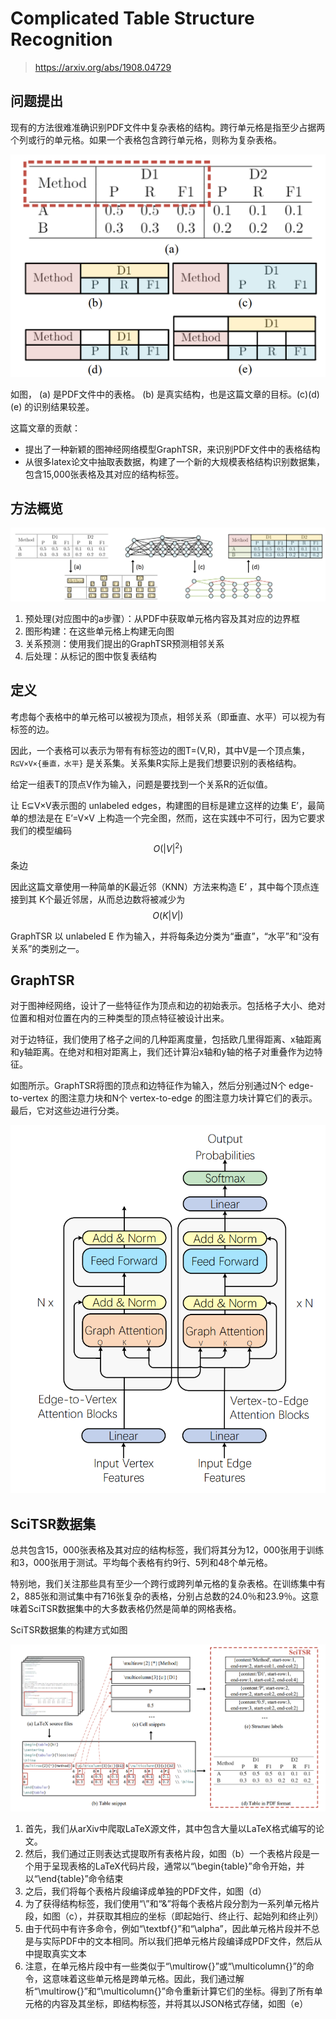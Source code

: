 # Complicated Table Structure Recognition

> https://arxiv.org/abs/1908.04729

## 问题提出

现有的方法很难准确识别PDF文件中复杂表格的结构。跨行单元格是指至少占据两个列或行的单元格。如果一个表格包含跨行单元格，则称为复杂表格。

![](./img/complext1.png)

如图， (a) 是PDF文件中的表格。 (b) 是真实结构，也是这篇文章的目标。(c)(d)(e) 的识别结果较差。

这篇文章的贡献：

- 提出了一种新颖的图神经网络模型GraphTSR，来识别PDF文件中的表格结构
- 从很多latex论文中抽取表数据，构建了一个新的大规模表格结构识别数据集，包含15,000张表格及其对应的结构标签。

## 方法概览

![](./img/compm1.png)

1. 预处理(对应图中的a步骤）：从PDF中获取单元格内容及其对应的边界框
2. 图形构建：在这些单元格上构建无向图
3. 关系预测：使用我们提出的GraphTSR预测相邻关系
4. 后处理：从标记的图中恢复表结构

## 定义

考虑每个表格中的单元格可以被视为顶点，相邻关系（即垂直、水平）可以视为有标签的边。

因此，一个表格可以表示为带有有标签边的图T=(V,R)，其中V是一个顶点集，`R⊆V×V×{垂直，水平}` 是关系集。关系集R实际上是我们想要识别的表格结构。

给定一组表T的顶点V作为输入，问题是要找到一个关系R的近似值。

让 E⊆V×V表示图的 unlabeled edges，构建图的目标是建立这样的边集 E’，最简单的想法是在 E’=V×V 上构造一个完全图，然而，这在实践中不可行，因为它要求我们的模型编码 $$O(|V|^2)$$ 条边

因此这篇文章使用一种简单的K最近邻（KNN）方法来构造 E’ ，其中每个顶点连接到其 K个最近邻居，从而总边数将被减少为$$O(K|V|)$$

GraphTSR 以 unlabeled  E 作为输入，并将每条边分类为“垂直”，“水平”和“没有关系”的类别之一。

## GraphTSR

对于图神经网络，设计了一些特征作为顶点和边的初始表示。包括格子大小、绝对位置和相对位置在内的三种类型的顶点特征被设计出来。

对于边特征，我们使用了格子之间的几种距离度量，包括欧几里得距离、x轴距离和y轴距离。在绝对和相对距离上，我们还计算沿x轴和y轴的格子对重叠作为边特征。

如图所示。GraphTSR将图的顶点和边特征作为输入，然后分别通过N个 edge-to-vertex 的图注意力块和N个 vertex-to-edge 的图注意力块计算它们的表示。最后，它对这些边进行分类。

![](./img/gtsr.png)

## SciTSR数据集

总共包含15，000张表格及其对应的结构标签，我们将其分为12，000张用于训练和3，000张用于测试。平均每个表格有约9行、5列和48个单元格。

特别地，我们关注那些具有至少一个跨行或跨列单元格的复杂表格。在训练集中有2，885张和测试集中有716张复杂的表格，分别占总数的24.0％和23.9％。这意味着SciTSR数据集中的大多数表格仍然是简单的网格表格。

SciTSR数据集的构建方式如图

![](./img/compd.png)

1. 首先，我们从arXiv中爬取LaTeX源文件，其中包含大量以LaTeX格式编写的论文。
2. 然后，我们通过正则表达式提取所有表格片段，如图（b）一个表格片段是一个用于呈现表格的LaTeX代码片段，通常以“\begin{table}”命令开始，并以“\end{table}”命令结束
3. 之后，我们将每个表格片段编译成单独的PDF文件，如图（d）
4. 为了获得结构标签，我们使用“\”和“&”将每个表格片段分割为一系列单元格片段，如图（c），并获取其相应的坐标（即起始行、终止行、起始列和终止列）
5. 由于代码中有许多命令，例如“\textbf{}”和“\alpha”，因此单元格片段并不总是与实际PDF中的文本相同。所以我们把单元格片段编译成PDF文件，然后从中提取真实文本
6. 注意，在单元格片段中有一些类似于“\multirow{}”或“\multicolumn{}”的命令，这意味着这些单元格是跨单元格。因此，我们通过解析“\multirow{}”和“\multicolumn{}”命令重新计算它们的坐标。得到了所有单元格的内容及其坐标，即结构标签，并将其以JSON格式存储，如图（e）